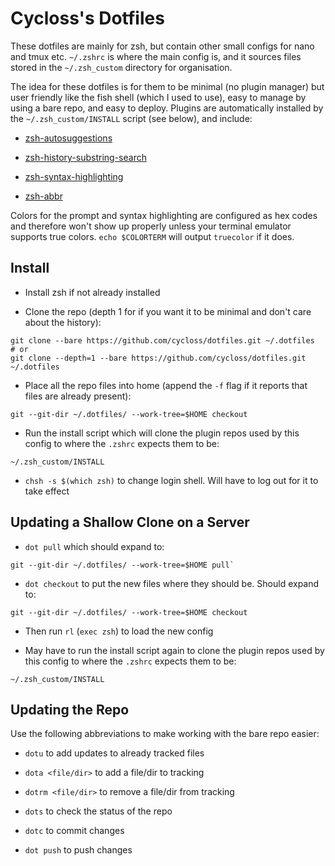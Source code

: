 # Cycloss's Dotfiles

These dotfiles are mainly for zsh, but contain other small configs for nano and tmux etc. `~/.zshrc` is where the main config is, and it sources files stored in the `~/.zsh_custom` directory for organisation.

The idea for these dotfiles is for them to be minimal (no plugin manager) but user friendly like the fish shell (which I used to use), easy to manage by using a bare repo, and easy to deploy. Plugins are automatically installed by the `~/.zsh_custom/INSTALL` script (see below), and include:

- [zsh-autosuggestions](https://github.com/zsh-users/zsh-autosuggestions)

- [zsh-history-substring-search](https://github.com/zsh-users/zsh-history-substring-search)

- [zsh-syntax-highlighting](https://github.com/zsh-users/zsh-syntax-highlighting)

- [zsh-abbr](https://github.com/olets/zsh-abbr/issues)

Colors for the prompt and syntax highlighting are configured as hex codes and therefore won't show up properly unless your terminal emulator supports true colors. `echo $COLORTERM` will output `truecolor` if it does.

## Install

- Install zsh if not already installed

- Clone the repo (depth 1 for if you want it to be minimal and don't care about the history):

```shell
git clone --bare https://github.com/cycloss/dotfiles.git ~/.dotfiles
# or
git clone --depth=1 --bare https://github.com/cycloss/dotfiles.git ~/.dotfiles
```

- Place all the repo files into home (append the `-f` flag if it reports that files are already present):

```shell
git --git-dir ~/.dotfiles/ --work-tree=$HOME checkout
```

- Run the install script which will clone the plugin repos used by this config to where the `.zshrc` expects them to be:

```shell
~/.zsh_custom/INSTALL
```

- `chsh -s $(which zsh)` to change login shell. Will have to log out for it to take effect

## Updating a Shallow Clone on a Server

- `dot pull` which should expand to:

```shell
git --git-dir ~/.dotfiles/ --work-tree=$HOME pull`
```

- `dot checkout` to put the new files where they should be. Should expand to:

```shell
git --git-dir ~/.dotfiles/ --work-tree=$HOME checkout
```

- Then run `rl` (`exec zsh`) to load the new config

- May have to run the install script again to clone the plugin repos used by this config to where the `.zshrc` expects them to be:

```shell
~/.zsh_custom/INSTALL
```

## Updating the Repo

Use the following abbreviations to make working with the bare repo easier:

- `dotu` to add updates to already tracked files

- `dota <file/dir>` to add a file/dir to tracking

- `dotrm <file/dir>` to remove a file/dir from tracking

- `dots` to check the status of the repo

- `dotc` to commit changes

- `dot push` to push changes
